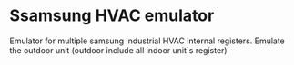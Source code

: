 # Ssamsung HVAC emulator
Emulator for multiple samsung industrial HVAC internal registers.
Emulate the outdoor unit (outdoor include all indoor unit`s register)

